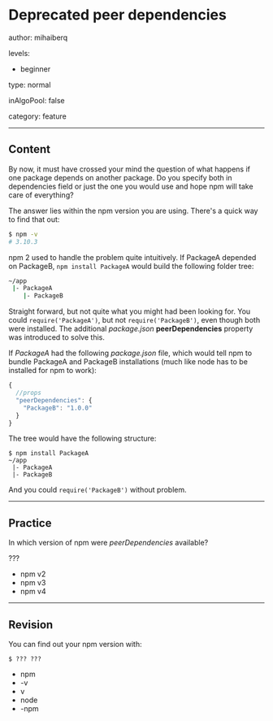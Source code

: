 # Deprecated peer dependencies
author: mihaiberq

levels:
  - beginner

type: normal

inAlgoPool: false

category: feature

---
## Content

By now, it must have crossed your mind the question of what happens if one package depends on another package. Do you specify both in dependencies field or just the one you would use and hope npm will take care of everything?

The answer lies within the npm version you are using. There's a quick way to find that out:
```bash
$ npm -v
# 3.10.3
```

npm 2 used to handle the problem quite intuitively. If PackageA depended on PackageB, `npm install PackageA` would build the following folder tree:
```bash
~/app
 |- PackageA
    |- PackageB
```
Straight forward, but not quite what you might had been looking for. You could `require('PackageA')`, but not `require('PackageB')`, even though both were installed. The additional *package.json* **peerDependencies** property was introduced to solve this.

If *PackageA* had the following *package.json* file, which would tell npm to bundle PackageA and PackageB installations (much like node has to be installed for npm to work):
```javascript
{
  //props
  "peerDependencies": {
    "PackageB": "1.0.0"
  }
}
```
The tree would have the following structure:
```
$ npm install PackageA
~/app
 |- PackageA
 |- PackageB
```
And you could `require('PackageB')` without problem.

---
## Practice

In which version of npm were *peerDependencies* available?

???

* npm v2
* npm v3
* npm v4

---
## Revision

You can find out your npm version with:
```
$ ??? ???
```
* npm
* -v
* v
* node
* -npm
